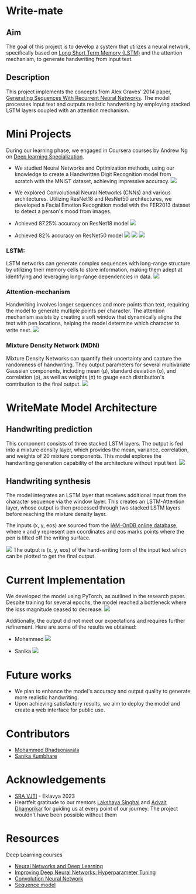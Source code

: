 # Write-mate

## Aim

The goal of this project is to develop a system that utilizes a neural network, specifically based on [Long Short Term Memory (LSTM)](https://colah.github.io/posts/2015-08-Understanding-LSTMs/) and the attention mechanism, to generate handwriting from input text.

## Description

This project implements the concepts from Alex Graves' 2014 paper, [Generating Sequences With Recurrent Neural Networks](https://arxiv.org/abs/1308.0850). The model processes input text and outputs realistic handwriting by employing stacked LSTM layers coupled with an attention mechanism.

# Mini Projects

During our learning phase, we engaged in Coursera courses by Andrew Ng on [Deep learning Specialization](https://www.coursera.org/specializations/deep-learning).

- We studied Neural Networks and Optimization methods, using our knowledge to create a Handwritten Digit Recognition model from scratch with the MNIST dataset, achieving impressive accuracy.
  ![](./assets/mnist_accuracy.png)

- We explored Convolutional Neural Networks (CNNs) and various architectures. Utilizing ResNet18 and ResNet50 architectures, we developed a Facial Emotion Recognition model with the FER2013 dataset to detect a person's mood from images.
- Achieved 87.25% accuracy on ResNet18 model
  ![](./assets/fer-accuracy.png)
- Achieved 82% accuracy on ResNet50 model
  ![](./assets/facial-emotion-recognition.png)
  ![](./assets/facial-emotion-recognition-mixed.png)
  ![](./assets/fer-angry.png)

### LSTM:

LSTM networks can generate complex sequences with long-range structure by utilizing their memory cells to store information, making them adept at identifying and leveraging long-range dependencies in data.
![](https://www.mdpi.com/sensors/sensors-21-05625/article_deploy/html/images/sensors-21-05625-g001.png)

### Attention-mechanism

Handwriting involves longer sequences and more points than text, requiring the model to generate multiple points per character. The attention mechanism assists by creating a soft window that dynamically aligns the text with pen locations, helping the model determine which character to write next.
![](https://www.scaler.com/topics/images/attention-mechanism-deep-learning-featured-1.webp)

### Mixture Density Network (MDN)

Mixture Density Networks can quantify their uncertainty and capture the randomness of handwriting. They output parameters for several multivariate Gaussian components, including mean (μ), standard deviation (σ), and correlation (ρ), as well as weights (π) to gauge each distribution's contribution to the final output.
![](https://ai2-s2-public.s3.amazonaws.com/figures/2017-08-08/1f53d4344df7e9670e7701be9594ce3f42ad2234/15-Figure1-1.png)

# WriteMate Model Architecture

## Handwriting prediction

This component consists of three stacked LSTM layers. The output is fed into a mixture density layer, which provides the mean, variance, correlation, and weights of 20 mixture components. This model explores the handwriting generation capability of the architecture without input text.
![](https://miro.medium.com/v2/resize:fit:1051/1*Hc2IazDoQm94gWIVNICVyA.png)

## Handwriting synthesis

The model integrates an LSTM layer that receives additional input from the character sequence via the window layer. This creates an LSTM-Attention layer, whose output is then processed through two stacked LSTM layers before reaching the mixture density layer.

The inputs (x, y, eos) are sourced from the [IAM-OnDB online database](https://fki.tic.heia-fr.ch/databases/iam-on-line-handwriting-database), where x and y represent pen coordinates and eos marks points where the pen is lifted off the writing surface.

![](https://greydanus.github.io/assets/scribe/model_unrolled.png)
The output is (x, y, eos) of the hand-writing form of the input text which can be plotted to get the final output.

# Current Implementation

We developed the model using PyTorch, as outlined in the research paper. Despite training for several epochs, the model reached a bottleneck where the loss magnitude ceased to decrease.
![](./assets/writemate-training-loss.jpg)

Additionally, the output did not meet our expectations and requires further refinement. Here are some of the results we obtained:

- Mohammed
  ![](./assets/Mohammed.png)

- Sanika
  ![](./assets/Sanika.png)

# Future works

- We plan to enhance the model's accuracy and output quality to generate more realistic handwriting.
- Upon achieving satisfactory results, we aim to deploy the model and create a web interface for public use.

# Contributors

- [Mohammed Bhadsorawala](https://github.com/mohammed052)
- [Sanika Kumbhare](https://github.com/Sanika-k-1317)

# Acknowledgements

- [SRA VJTI](https://sravjti.in/) - Eklavya 2023
- Heartfelt gratitude to our mentors [Lakshaya Singhal](https://github.com/LakshayaSinghal) and [Advait Dhamorikar](https://github.com/advait-0) for guiding us at every point of our journey. The project wouldn't have been possible without them

# Resources

Deep Learning courses

- [Neural Networks and Deep Learning](https://www.coursera.org/learn/neural-networks-deep-learning/home/week/1)
- [Improving Deep Neural Networks: Hyperparameter Tuning](https://www.coursera.org/learn/deep-neural-network/home/week/1)
- [Convolution Neural Network](https://www.coursera.org/learn/convolutional-neural-networks/home/week/1)
- [Sequence model](https://www.coursera.org/learn/nlp-sequence-models/home/week/1)
